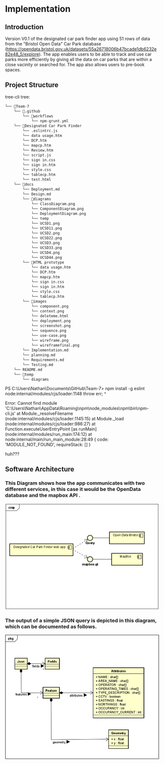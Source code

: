 # Implementation

## Introduction

Version V0.1 of the designated car park finder app using 51 rows of data from the "Bristol Open Data" Car Park database (https://opendata.bristol.gov.uk/datasets/55a26718006b47bcade1db6232e82e48_5/explore). The app enables users to be able to track and use car parks more efficiently by giving all the data on car parks that are within a close vacinity or searched for. The app also allows users to pre-book spaces.

 
## Project Structure

tree-cli tree:
```
└── 📁Team-7
    └── 📁.github
        └── 📁workflows
            └── npm-grunt.yml
    └── 📁Designated Car Park Finder
        └── .eslintrc.js
        └── data usage.htm
        └── DCP.htm
        └── mapcp.htm
        └── Review.htm
        └── script.js
        └── sign in.css
        └── sign in.htm
        └── style.css
        └── tablecp.htm
        └── test.html
    └── 📁docs
        └── Deployment.md
        └── Design.md
        └── 📁diagrams
            └── ClassDiagram.png
            └── ComponentDiagram.png
            └── DeploymentDiagram.png
            └── temp
            └── UCSD1.png
            └── UCSD11.png
            └── UCSD2.png
            └── UCSD22.png
            └── UCSD3.png
            └── UCSD33.png
            └── UCSD4.png
            └── UCSD44.png
        └── 📁HTML prototype
            └── data usage.htm
            └── DCP.htm
            └── mapcp.htm
            └── sign in.css
            └── sign in.htm
            └── style.css
            └── tablecp.htm
        └── 📁images
            └── component.png
            └── context.png
            └── deleteme.html
            └── deployment.png
            └── screenshot.png
            └── sequence.png
            └── use-case.png
            └── wireframe.png
            └── wireframefinal.png
        └── Implementation.md
        └── planning.md
        └── Requirements.md
        └── Testing.md
    └── README.md
    └── 📁temp
        └── diagrams
```

PS C:\Users\Nathan\Documents\GitHub\Team-7> npm install -g eslint
node:internal/modules/cjs/loader:1148
  throw err;
  ^

Error: Cannot find module 'C:\Users\Nathan\AppData\Roaming\npm\node_modules\npm\bin\npm-cli.js'
    at Module._resolveFilename (node:internal/modules/cjs/loader:1145:15)
    at Module._load (node:internal/modules/cjs/loader:986:27)
    at Function.executeUserEntryPoint [as runMain] (node:internal/modules/run_main:174:12)
    at node:internal/main/run_main_module:28:49 {
  code: 'MODULE_NOT_FOUND',
  requireStack: []
}

huh???

## Software Architecture

### This Diagram shows how the app communicates with two different services, in this case it would be the OpenData database and the mapbox API .

![Insert your Interaction/Component Diagrams for each use-case here.](diagrams/ComponentDiagram.png)

### The output of a simple JSON query is depicted in this diagram, which can be documented as follows.

![Insert your Interaction/Class Diagrams for each use-case here.](diagrams/ClassDiagram.png)

